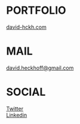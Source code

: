 # PORTFOLIO

[david-hckh.com](https://david-hckh.com/)

# MAIL

[david.heckhoff@gmail.com](mailto:david.heckhoff@gmail.com)  

# SOCIAL

[Twitter](https://twitter.com/DavidHckh)  
[Linkedin](https://www.linkedin.com/in/david-heckhoff)
